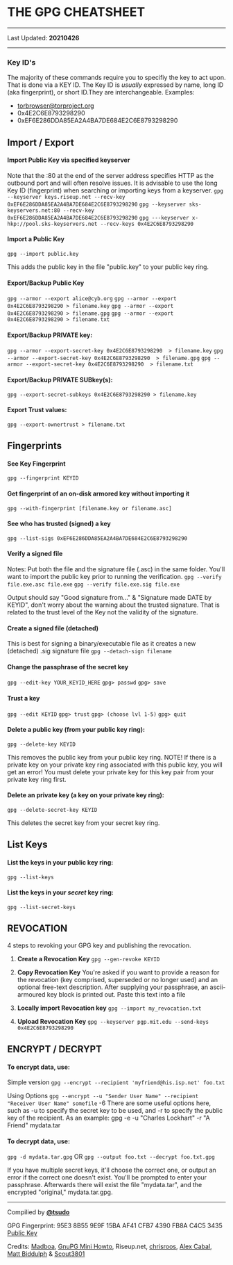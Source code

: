 # THE GPG CHEATSHEET

---
Last Updated: **20210426**

---
### Key ID's
The majority of these commands require you to specifiy the key to act upon. That is done via a KEY ID. The Key ID is *usually* expressed by name, long ID (aka fingerprint), or short ID.They are interchangeable. Examples:
* torbrowser@torproject.org
* 0x4E2C6E8793298290
* 0xEF6E286DDA85EA2A4BA7DE684E2C6E8793298290

## Import / Export

#### Import Public Key via specified keyserver

Note that the :80 at the end of the server address specifies HTTP as the outbound port and will often resolve issues. It is  advisable to use the long Key ID (fingerprint) when searching or importing keys from a keyserver.
`gpg --keyserver keys.riseup.net --recv-key 0xEF6E286DDA85EA2A4BA7DE684E2C6E8793298290`
`gpg --keyserver sks-keyservers.net:80 --recv-key 0xEF6E286DDA85EA2A4BA7DE684E2C6E8793298290`
`gpg ---keyserver x-hkp://pool.sks-keyservers.net --recv-keys 0x4E2C6E8793298290`

#### Import a Public Key
`gpg --import public.key`

This adds the public key in the file "public.key" to your public key ring.

#### Export/Backup Public Key
`gpg --armor --export alice@cyb.org`
`gpg --armor --export 0x4E2C6E8793298290 > filename.key`
`gpg --armor --export 0x4E2C6E8793298290 > filename.gpg`
`gpg --armor --export 0x4E2C6E8793298290 > filename.txt`


#### Export/Backup PRIVATE key:
`gpg --armor --export-secret-key 0x4E2C6E8793298290  > filename.key`
`gpg --armor --export-secret-key 0x4E2C6E8793298290  > filename.gpg`
`gpg --armor --export-secret-key 0x4E2C6E8793298290  > filename.txt`

#### Export/Backup PRIVATE SUBkey(s):
`gpg --export-secret-subkeys 0x4E2C6E8793298290 > filename.key`

#### Export Trust values:
`gpg --export-ownertrust > filename.txt`

## Fingerprints
#### See Key Fingerprint
`gpg --fingerprint KEYID`

####  Get fingerprint of an on-disk armored key without importing it
`gpg --with-fingerprint [filename.key or filename.asc]`

#### See who has trusted (signed) a key
`gpg --list-sigs 0xEF6E286DDA85EA2A4BA7DE684E2C6E8793298290`

#### Verify a signed file
Notes: Put both the file and the signature file (.asc) in the same folder. You'll want to import the public key prior to running the verification.
`gpg --verify file.exe.asc file.exe`
`gpg --verify file.exe.sig file.exe`

Output should say "Good signature from..." & "Signature made DATE by KEYID", don't worry about the warning about the trusted signature. That is related to the trust level of the Key not the validity of the signature.

#### Create a signed file (detached)
This is best for signing a binary/executable file as it creates a new (detached) .sig signature file
`gpg --detach-sign filename`

#### Change the passphrase of the secret key
`gpg --edit-key YOUR_KEYID_HERE`
`gpg> passwd`
`gpg> save`

#### Trust a key
`gpg --edit KEYID`
`gpg> trust`
`gpg> (choose lvl 1-5)`
`gpg> quit`

#### Delete a public key (from your public key ring):
`gpg --delete-key KEYID`

This removes the public key from your public key ring.
NOTE! If there is a private key on your private key ring associated with this public key, you will get an error! You must delete your private key for this key pair from your private key ring first.

#### Delete an private key (a key on your private key ring):
`gpg --delete-secret-key KEYID`

This deletes the secret key from your secret key ring.

## List Keys
#### List the keys in your public key ring:
`gpg --list-keys`

#### List the keys in your *secret* key ring:
`gpg --list-secret-keys`

## REVOCATION
4 steps to revoking your GPG key and publishing the revocation.
1. **Create a Revocation Key**
`gpg --gen-revoke KEYID`

2. **Copy Revocation Key**
You're asked if you want to provide a reason for the revocation (key comprised, superseded or no longer used) and an optional free-text description. After supplying your passphrase, an ascii-armoured key block is printed out. Paste this text into a file

3. **Locally import Revocation key**
`gpg --import my_revocation.txt`

4. **Upload Revocation Key**
`gpg --keyserver pgp.mit.edu --send-keys 0x4E2C6E8793298290`

## ENCRYPT / DECRYPT
#### To encrypt data, use:
Simple version
`gpg --encrypt --recipient 'myfriend@his.isp.net' foo.txt`

Using Options
`gpg --encrypt --u "Sender User Name" --recipient "Receiver User Name" somefile`
-6
There are some useful options here, such as -u to specify the secret key to be used, and -r to specify the public key of the recipient.
As an example: gpg -e -u "Charles Lockhart" -r "A Friend" mydata.tar


#### To decrypt data, use:
`gpg -d mydata.tar.gpg`
OR
`gpg --output foo.txt --decrypt foo.txt.gpg`

If you have multiple secret keys, it'll choose the correct one, or output an error if the correct one doesn't exist. You'll be prompted to enter your passphrase. Afterwards there will exist the file "mydata.tar", and the encrypted "original," mydata.tar.gpg.

---
Compilied by **[@tsudo](https://twitter.com/tsudo)** 

GPG Fingerprint: 95E3 8B55 9E9F 15BA AF41 CFB7 4390 FB8A C4C5 3435
[Public Key](https://keithcrawford.me/gpg/)

Credits: [Madboa](https://www.madboa.com/geek/gpg-quickstart/), [GnuPG Mini Howto](http://www.dewinter.com/gnupg_howto/english/GPGMiniHowto.html), Riseup.net, [chrisroos](https://gist.github.com/chrisroos/1205934), [Alex Cabal](https://alexcabal.com/creating-the-perfect-gpg-keypair/), [Matt Biddulph](https://www.hackdiary.com/2004/01/18/revoking-a-gpg-key/) & [Scout3801](http://irtfweb.ifa.hawaii.edu/~lockhart/gpg/gpg-cs.html)

